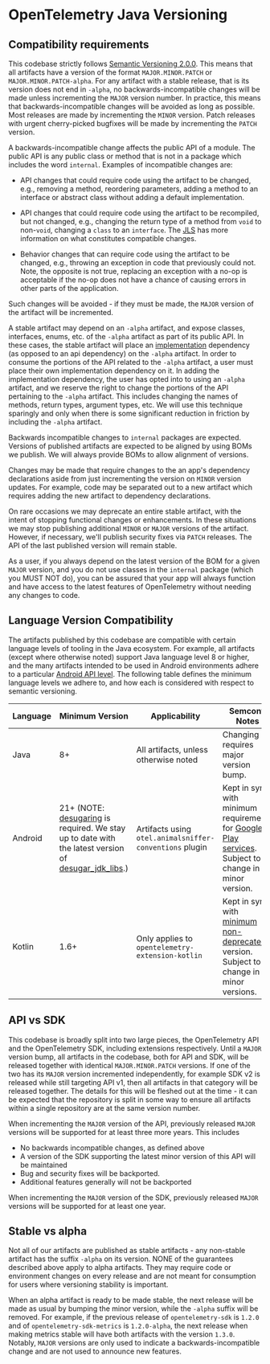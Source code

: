 # OpenTelemetry Java Versioning

## Compatibility requirements

This codebase strictly follows [Semantic Versioning 2.0.0](https://semver.org/). This means
that all artifacts have a version of the format `MAJOR.MINOR.PATCH` or `MAJOR.MINOR.PATCH-alpha`.
For any artifact with a stable release, that is its version does not end in `-alpha`, no backwards-incompatible
changes will be made unless incrementing the `MAJOR` version number. In practice, this means that
backwards-incompatible changes will be avoided as long as possible. Most releases are made by
incrementing the `MINOR` version. Patch releases with urgent cherry-picked bugfixes will be made by
incrementing the `PATCH` version.

A backwards-incompatible change affects the public API of a module. The public API is any public
class or method that is not in a package which includes the word `internal`. Examples of incompatible
changes are:

- API changes that could require code using the artifact to be changed, e.g., removing a method,
  reordering parameters, adding a method to an interface or abstract class without adding a default
  implementation.

- API changes that could require code using the artifact to be recompiled, but not changed, e.g.,
  changing the return type of a method from `void` to non-`void`, changing a `class` to an `interface`.
  The [JLS](https://docs.oracle.com/javase/specs/jls/se7/html/jls-13.html) has more information on
  what constitutes compatible changes.

- Behavior changes that can require code using the artifact to be changed, e.g., throwing an exception
  in code that previously could not. Note, the opposite is not true, replacing an exception with a
  no-op is acceptable if the no-op does not have a chance of causing errors in other parts of the
  application.

Such changes will be avoided - if they must be made, the `MAJOR` version of the artifact will be
incremented.

A stable artifact may depend on an `-alpha` artifact, and expose classes, interfaces, enums, etc. of
the `-alpha` artifact as part of its public API. In these cases, the stable artifact will place
an [implementation](https://docs.gradle.org/current/userguide/java_library_plugin.html#sec:java_library_separation)
dependency (as opposed to an api dependency) on the `-alpha` artifact. In order to consume the
portions of the API related to the `-alpha` artifact, a user must place their own implementation
dependency on it. In adding the implementation dependency, the user has opted into to using
an `-alpha` artifact, and we reserve the right to change the portions of the API pertaining to
the `-alpha` artifact. This includes changing the names of methods, return types, argument types, etc.
We will use this technique sparingly and only when there is some significant reduction in friction
by including the `-alpha` artifact.

Backwards incompatible changes to `internal` packages are expected. Versions of published artifacts
are expected to be aligned by using BOMs we publish. We will always provide BOMs to allow alignment
of versions.

Changes may be made that require changes to the an app's dependency declarations aside from just
incrementing the version on `MINOR` version updates. For example, code may be separated out to a
new artifact which requires adding the new artifact to dependency declarations.

On rare occasions we may deprecate an entire stable artifact, with the intent of stopping functional
changes or enhancements. In these situations we may stop publishing additional `MINOR` or `MAJOR`
versions of the artifact. However, if necessary, we'll publish security fixes via `PATCH` releases.
The API of the last published version will remain stable.

As a user, if you always depend on the latest version of the BOM for a given `MAJOR` version, and
you do not use classes in the `internal` package (which you MUST NOT do), you can be assured that
your app will always function and have access to the latest features of OpenTelemetry without needing
any changes to code.

## Language Version Compatibility

The artifacts published by this codebase are compatible with certain language levels of tooling in
the Java ecosystem. For example, all artifacts (except where otherwise noted) support Java language
level 8 or higher, and the many artifacts intended to be used in Android environments adhere to a
particular [Android API level](https://developer.android.com/tools/releases/build-tools). The
following table defines the minimum language levels we adhere to, and how each is considered with
respect to semantic versioning.

| Language | Minimum Version                                                                                                                                                                                                                  | Applicability                                           | Semconv Notes                                                                                                                                                                      |
|----------|----------------------------------------------------------------------------------------------------------------------------------------------------------------------------------------------------------------------------------|---------------------------------------------------------|------------------------------------------------------------------------------------------------------------------------------------------------------------------------------------|
| Java     | 8+                                                                                                                                                                                                                               | All artifacts, unless otherwise noted                   | Changing requires major version bump.                                                                                                                                              |
| Android  | 21+ (NOTE: [desugaring](https://developer.android.com/studio/write/java8-support#library-desugaring) is required. We stay up to date with the latest version of [desugar_jdk_libs](https://github.com/google/desugar_jdk_libs).) | Artifacts using `otel.animalsniffer-conventions` plugin | Kept in sync with minimum requirements for [Google Play services](https://developers.google.com/android/guides/setup). Subject to change in minor version.                         |
| Kotlin   | 1.6+                                                                                                                                                                                                                             | Only applies to `opentelemetry-extension-kotlin`        | Kept in sync with [minimum non-deprecated](https://kotlinlang.org/docs/gradle-compiler-options.html#attributes-common-to-jvm-and-js) version. Subject to change in minor versions. |

## API vs SDK

This codebase is broadly split into two large pieces, the OpenTelemetry API and the OpenTelemetry SDK,
including extensions respectively. Until a `MAJOR` version bump, all artifacts in the codebase, both
for API and SDK, will be released together with identical `MAJOR.MINOR.PATCH` versions. If one of the
two has its `MAJOR` version incremented independently, for example SDK v2 is released while still
targeting API v1, then all artifacts in that category will be released together. The details for this
will be fleshed out at the time - it can be expected that the repository is split in some way to
ensure all artifacts within a single repository are at the same version number.

When incrementing the `MAJOR` version of the API, previously released `MAJOR` versions will be supported
for at least three more years. This includes

- No backwards incompatible changes, as defined above
- A version of the SDK supporting the latest minor version of this API will be maintained
- Bug and security fixes will be backported.
- Additional features generally will not be backported

When incrementing the `MAJOR` version of the SDK, previously released `MAJOR` versions will be supported
for at least one year.

## Stable vs alpha

Not all of our artifacts are published as stable artifacts - any non-stable artifact has the suffix
`-alpha` on its version. NONE of the guarantees described above apply to alpha artifacts. They may
require code or environment changes on every release and are not meant for consumption for users
where versioning stability is important.

When an alpha artifact is ready to be made stable, the next release will be made as usual by bumping
the minor version, while the `-alpha` suffix will be removed. For example, if the previous release
of `opentelemetry-sdk` is `1.2.0` and of `opentelemetry-sdk-metrics` is `1.2.0-alpha`, the next
release when making metrics stable will have both artifacts with the version `1.3.0`. Notably,
`MAJOR` versions are only used to indicate a backwards-incompatible change and are not used to
announce new features.
